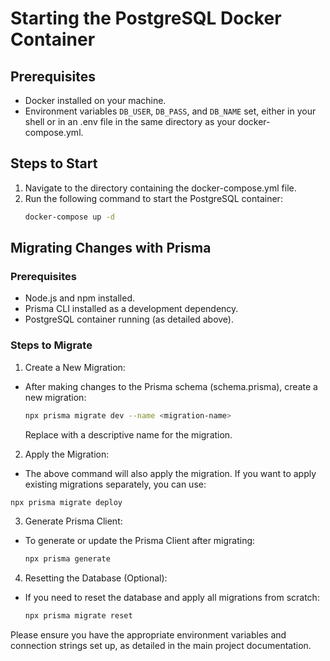 # Starting the PostgreSQL Docker Container
## Prerequisites
- Docker installed on your machine.
- Environment variables `DB_USER`, `DB_PASS`, and `DB_NAME` set, either in your shell or in an .env file in the same directory as your docker-compose.yml.

## Steps to Start
1. Navigate to the directory containing the docker-compose.yml file.
2. Run the following command to start the PostgreSQL container:
    ```bash
    docker-compose up -d
    ```
## Migrating Changes with Prisma
### Prerequisites
- Node.js and npm installed.
- Prisma CLI installed as a development dependency.
- PostgreSQL container running (as detailed above).
### Steps to Migrate
1. Create a New Migration:
- After making changes to the Prisma schema (schema.prisma), create a new migration:
  ```bash
  npx prisma migrate dev --name <migration-name>
  ```
  Replace <migration-name> with a descriptive name for the migration.

2. Apply the Migration:
- The above command will also apply the migration. If you want to apply existing migrations separately, you can use:

```bash
npx prisma migrate deploy
```
3. Generate Prisma Client:
- To generate or update the Prisma Client after migrating:

    ```bash
    npx prisma generate
    ```

4. Resetting the Database (Optional):
- If you need to reset the database and apply all migrations from scratch:
    ```bash
    npx prisma migrate reset
    ```

Please ensure you have the appropriate environment variables and connection strings set up, as detailed in the main project documentation.